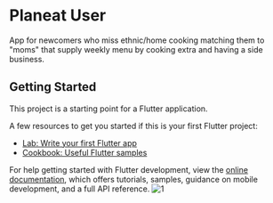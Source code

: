 # Planeat User

App for newcomers who miss ethnic/home cooking  matching them to "moms" that supply weekly menu by cooking extra and having a side business.

## Getting Started

This project is a starting point for a Flutter application.

A few resources to get you started if this is your first Flutter project:

- [Lab: Write your first Flutter app](https://docs.flutter.dev/get-started/codelab)
- [Cookbook: Useful Flutter samples](https://docs.flutter.dev/cookbook)

For help getting started with Flutter development, view the
[online documentation](https://docs.flutter.dev/), which offers tutorials,
samples, guidance on mobile development, and a full API reference.
![1](https://user-images.githubusercontent.com/68941766/230794223-03c1f1f9-ca99-43b1-b607-12ac8663b1de.jpg)
